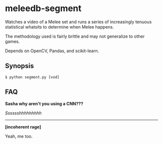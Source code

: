 # meleedb-segment

Watches a video of a Melee set and runs a series of increasingly tenuous
statistical whatsits to determine when Melee happens.

The methodology used is fairly brittle and may not generalize to other games.

Depends on OpenCV, Pandas, and scikit-learn.

## Synopsis
```
$ python segment.py [vod]
```

## FAQ

**Sasha why aren't you using a CNN???**

*Sssssshhhhhhhhh*

---

**[incoherent rage]**

Yeah, me too.
